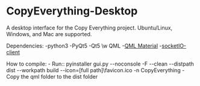 # CopyEverything-Desktop

A desktop interface for the Copy Everything project. Ubuntu/Linux, Windows, and Mac are supported.

Dependencies:
	-python3
	-PyQt5
	-Qt5 \w QML
	-[QML Material](https://github.com/papyros/qml-material)
	-[socketIO-client](https://pypi.python.org/pypi/socketIO-client)
    
How to compile:
    - Run:: pyinstaller gui.py --noconsole -F --clean --distpath dist --workpath build --icon=[full path]\favicon.ico -n CopyEverything
    - Copy the qml folder to the dist folder